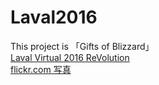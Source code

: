 # Laval2016

This project is 「Gifts of Blizzard」<br>
[Laval Virtual 2016 ReVolution](http://www.laval-virtual.org/en/prices-competitions/revolution/revolution/328-gifts-of-blizzard-tama-university.html)<br>
[flickr.com 写真](https://www.flickr.com/photos/123929093@N05/26132727875)
